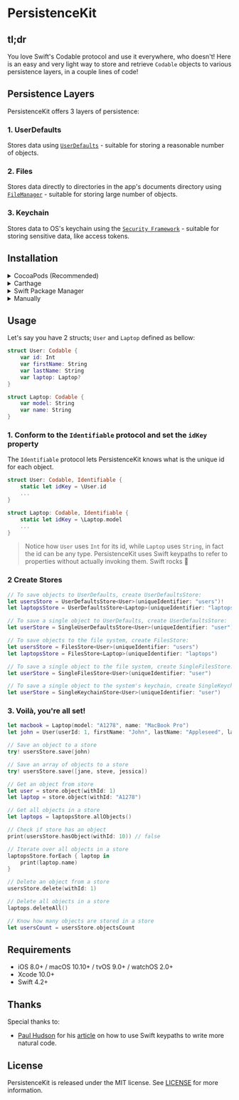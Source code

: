 # PersistenceKit


## tl;dr
You love Swift's Codable protocol and use it everywhere, who doesn't!
Here is an easy and very light way to store and retrieve `Codable` objects to various persistence layers, in a couple lines of code!

## Persistence Layers

PersistenceKit offers 3 layers of persistence:

### 1. UserDefaults
Stores data using [`UserDefaults`](https://developer.apple.com/documentation/foundation/userdefaults) - suitable for storing a reasonable number of objects.

### 2. Files
Stores data directly to directories in the app's documents directory using [`FileManager`](https://developer.apple.com/documentation/foundation/filemanager) - suitable for storing large number of objects.

### 3. Keychain
Stores data to OS's keychain using the [`Security Framework`](https://developer.apple.com/documentation/security) - suitable for storing sensitive data, like access tokens.


## Installation

<details>
<summary>CocoaPods (Recommended)</summary>
</br>
<p>To integrate PersistenceKit into your Xcode project using <a href="http://cocoapods.org">CocoaPods</a>, specify it in your <code>Podfile</code>:</p>
<pre><code class="ruby language-ruby">pod 'PersistenceKit'</code></pre>
</details>

<details>
<summary>Carthage</summary>
</br>
<p>To integrate PersistenceKit into your Xcode project using <a href="https://github.com/Carthage/Carthage">Carthage</a>, specify it in your <code>Cartfile</code>:</p>

<pre><code class="ogdl language-ogdl">github "Teknasyon-Teknoloji/PersistenceKit" ~&gt; 0.1
</code></pre>
</details>

<details>
<summary>Swift Package Manager</summary>
</br>
<p>The <a href="https://swift.org/package-manager/">Swift Package Manager</a> is a tool for automating the distribution of Swift code and is integrated into the swift compiler. It is in early development, but PersistenceKit does support its use on supported platforms.</p>
<p>Once you have your Swift package set up, adding PersistenceKit as a dependency is as easy as adding it to the dependencies value of your Package.swift.</p>

<pre><code class="swift language-swift">import PackageDescription
dependencies: [
.package(url: "https://github.com/Teknasyon-Teknoloji/PersistenceKit.git", from: "0.1")
]
</code></pre>
</details>

<details>
<summary>Manually</summary>
</br>
<p>Add the <a href="https://github.com/Teknasyon-Teknoloji/PersistenceKit/tree/master/Sources">Sources</a> folder to your Xcode project.</p>
</details>


## Usage

Let's say you have 2 structs; `User` and `Laptop` defined as bellow:

```swift
struct User: Codable {
	var id: Int
	var firstName: String
	var lastName: String
	var laptop: Laptop?
}
```

```swift
struct Laptop: Codable {
	var model: String
	var name: String
}
```

### 1. Conform to the `Identifiable` protocol and set the `idKey` property

The `Identifiable` protocol lets PersistenceKit knows what is the unique id for each object.

```swift
struct User: Codable, Identifiable {
	static let idKey = \User.id
	...
}
```

```swift
struct Laptop: Codable, Identifiable {
	static let idKey = \Laptop.model
	...
}
```

> Notice how `User` uses `Int` for its id, while `Laptop` uses `String`, in fact the id can be any type. PersistenceKit uses Swift keypaths to refer to properties without actually invoking them. Swift rocks 🤘

### 2 Create Stores

```swift
// To save objects to UserDefaults, create UserDefaultsStore:
let usersStore = UserDefaultsStore<User>(uniqueIdentifier: "users")!
let laptopsStore = UserDefaultsStore<Laptop>(uniqueIdentifier: "laptops")!

// To save a single object to UserDefaults, create UserDefaultsStore:
let userStore = SingleUserDefaultsStore<User>(uniqueIdentifier: "user")!

// To save objects to the file system, create FilesStore:
let usersStore = FilesStore<User>(uniqueIdentifier: "users")
let laptopsStore = FilesStore<Laptop>(uniqueIdentifier: "laptops")

// To save a single object to the file system, create SingleFilesStore:
let userStore = SingleFilesStore<User>(uniqueIdentifier: "user")

// To save a single object to the system's keychain, create SingleKeychainStore:
let userStore = SingleKeychainStore<User>(uniqueIdentifier: "user")
```


### 3. Voilà, you're all set!

```swift
let macbook = Laptop(model: "A1278", name: "MacBook Pro")
let john = User(userId: 1, firstName: "John", lastName: "Appleseed", laptop: macbook)

// Save an object to a store
try! usersStore.save(john)

// Save an array of objects to a store
try! usersStore.save([jane, steve, jessica])

// Get an object from store
let user = store.object(withId: 1)
let laptop = store.object(withId: "A1278")

// Get all objects in a store
let laptops = laptopsStore.allObjects()

// Check if store has an object
print(usersStore.hasObject(withId: 10)) // false

// Iterate over all objects in a store
laptopsStore.forEach { laptop in
	print(laptop.name)
}

// Delete an object from a store
usersStore.delete(withId: 1)

// Delete all objects in a store
laptops.deleteAll()

// Know how many objects are stored in a store
let usersCount = usersStore.objectsCount
```

## Requirements

- iOS 8.0+ / macOS 10.10+ / tvOS 9.0+ / watchOS 2.0+
- Xcode 10.0+
- Swift 4.2+


## Thanks

Special thanks to:
- [Paul Hudson](https://twitter.com/twostraws) for his [article](https://www.hackingwithswift.com/articles/57/how-swift-keypaths-let-us-write-more-natural-code) on how to use Swift keypaths to write more natural code.


## License

PersistenceKit is released under the MIT license. See [LICENSE](https://github.com/Teknasyon-Teknoloji/PersistenceKit/blob/master/LICENSE) for more information.
